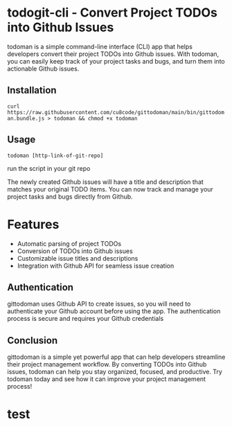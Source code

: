 #  todogit-cli  - Convert Project TODOs into Github Issues

todoman is a simple command-line interface (CLI) app that helps developers convert their project TODOs into Github issues. With todoman, you can easily keep track of your project tasks and bugs, and turn them into actionable Github issues.

## Installation
`curl https://raw.githubusercontent.com/cu8code/gittodoman/main/bin/gittodoman.bundle.js > todoman && chmod +x todoman`

## Usage

`todoman [http-link-of-git-repo]`

run the script in your git repo


The newly created Github issues will have a title and description that matches your original TODO items. You can now track and manage your project tasks and bugs directly from Github.

# Features
- Automatic parsing of project TODOs
- Conversion of TODOs into Github issues
- Customizable issue titles and descriptions
- Integration with Github API for seamless issue creation

## Authentication
gittodoman uses Github API to create issues, so you will need to authenticate your Github account before using the app. The authentication process is secure and requires your Github credentials

## Conclusion
gittodoman is a simple yet powerful app that can help developers streamline their project management workflow. By converting TODOs into Github issues, todoman can help you stay organized, focused, and productive. Try todoman today and see how it can improve your project management process!


# test
